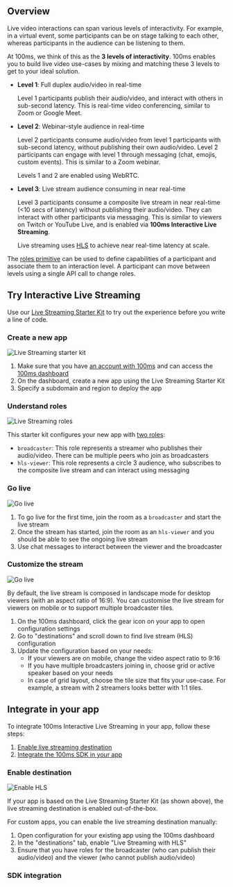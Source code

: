 ## Overview

Live video interactions can span various levels of interactivity. For example, in a virtual event, some participants can be on stage talking to each other, whereas participants in the audience can be listening to them.

At 100ms, we think of this as the **3 levels of interactivity**. 100ms enables you to build live video use-cases by mixing and matching these 3 levels to get to your ideal solution.

* **Level 1**: Full duplex audio/video in real-time

    Level 1 participants publish their audio/video, and interact with others in sub-second latency. This is real-time video conferencing, similar to Zoom or Google Meet.
    
* **Level 2**: Webinar-style audience in real-time

    Level 2 participants consume audio/video from level 1 participants with sub-second latency, without publishing their own audio/video. Level 2 participants can engage with level 1 through messaging (chat, emojis, custom events). This is similar to a Zoom webinar.

    Levels 1 and 2 are enabled using WebRTC.
    
* **Level 3**: Live stream audience consuming in near real-time

    Level 3 participants consume a composite live stream in near real-time (<10 secs of latency) without publishing their audio/video. They can interact with other participants via messaging. This is similar to viewers on Twitch or YouTube Live, and is enabled via **100ms Interactive Live Streaming**.

    Live streaming uses [HLS](https://www.100ms.live/blog/hls-101-beginners-guide) to achieve near real-time latency at scale.

The [roles primitive](templates-and-roles) can be used to define capabilities of a participant and associate them to an interaction level. A participant can move between levels using a single API call to change roles.

## Try Interactive Live Streaming

Use our [Live Streaming Starter Kit](https://www.100ms.live/marketplace/live-streaming-starter-kit) to try out the experience before you write a line of code.

<div className="steps-container">

### Create a new app

![Live Streaming starter kit](/docs/docs/v2/live-streaming-starter-kit.png)

1. Make sure that you have [an account with 100ms](https://dashboard.100ms.live/register) and can access the [100ms dashboard](https://dashboard.100ms.live/)
1. On the dashboard, create a new app using the Live Streaming Starter Kit
1. Specify a subdomain and region to deploy the app

### Understand roles

![Live Streaming roles](/docs/docs/v2/live-streaming-roles.png)

This starter kit configures your new app with [two roles](templates-and-roles):

* `broadcaster`: This role represents a streamer who publishes their audio/video. There can be multiple peers who join as broadcasters
* `hls-viewer`: This role represents a circle 3 audience, who subscribes to the composite live stream and can interact using messaging

### Go live

![Go live](/docs/docs/v2/live-streaming-go-live.gif)

1. To go live for the first time, join the room as a `broadcaster` and start the live stream
2. Once the stream has started, join the room as an `hls-viewer` and you should be able to see the ongoing live stream
3. Use chat messages to interact between the viewer and the broadcaster

### Customize the stream

![Go live](/docs/docs/v2/live-streaming-customise.png)

By default, the live stream is composed in landscape mode for desktop viewers (with an aspect ratio of 16:9). You can customise the live stream for viewers on mobile or to support multiple broadcaster tiles.

1. On the 100ms dashboard, click the gear icon on your app to open configuration settings
2. Go to "destinations" and scroll down to find live stream (HLS) configuration
3. Update the configuration based on your needs:
    * If your viewers are on mobile, change the video aspect ratio to 9:16
    * If you have multiple broadcasters joining in, choose grid or active speaker based on your needs
    * In case of grid layout, choose the tile size that fits your use-case. For example, a stream with 2 streamers looks better with 1:1 tiles.

</div>

## Integrate in your app

To integrate 100ms Interactive Live Streaming in your app, follow these steps:

1. [Enable live streaming destination](#enable-destination)
1. [Integrate the 100ms SDK in your app](#sdk-integration)

### Enable destination

![Enable HLS](/docs/docs/v2/live-streaming-enable.gif)

If your app is based on the Live Streaming Starter Kit (as shown above), the live streaming destination is enabled out-of-the-box.

For custom apps, you can enable the live streaming destination manually:

1. Open configuration for your existing app using the 100ms dashboard
1. In the "destinations" tab, enable "Live Streaming with HLS"
1. Ensure that you have roles for the broadcaster (who can publish their audio/video) and the viewer (who cannot publish audio/video)

### SDK integration
